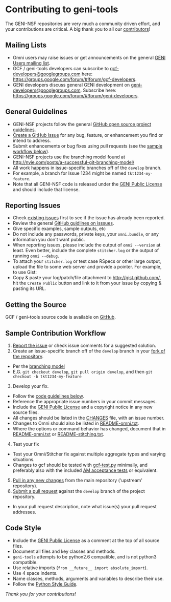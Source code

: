# Contributing to geni-tools

The GENI-NSF repositories are very much a community driven effort, and
your contributions are critical. A big thank you to all our [contributors](CONTRIBUTORS.md)!

## Mailing Lists
 * Omni users may raise issues or get announcements on the general [GENI Users mailing list](https://groups.google.com/forum/#!forum/geni-users).
 * GCF / geni-tools developers can subscribe to gcf-developers@googlegroups.com here: https://groups.google.com/forum/#!forum/gcf-developers.
 * GENI developers discuss general GENI development on geni-developers@googlegroups.com. Subscribe here: https://groups.google.com/forum/#!forum/geni-developers.

## General Guidelines
 - GENI-NSF projects follow the general [GitHub open source project guidelines](https://guides.github.com/activities/contributing-to-open-source/#contributing).
 - [Create a GitHub Issue](#reporting-issues) for any bug, feature, or enhancement you find or intend to address.
 - Submit enhancements or bug fixes using pull requests (see the [sample workflow below](#sample-contribution-workflow)).
 - GENI-NSF projects use the branching model found at
 http://nvie.com/posts/a-successful-git-branching-model/
  - All work happens in issue-specific branches off of the `develop`
  branch.
   - For example, a branch for Issue 1234 might be named `tkt1234-my-feature`.
 - Note that all GENI-NSF code is released under the [GENI Public License](LICENSE.txt) and should include that license.

## Reporting Issues ##
 - Check [existing issues](https://github.com/GENI-NSF/geni-tools/issues) first to see if the issue has already been reported.
 - Review the general [GitHub guidlines on isssues](https://guides.github.com/features/issues/).
 - Give specific examples, sample outputs, etc
 - Do not include any passwords, private keys, your `omni.bundle`, or any information you don't want public.
 - When reporting issues, please include the output of `omni --version` at least. Even better, include the complete `stitcher.log` or the output of running `omni --debug`.
 - To attach your `stitcher.log` or test case RSpecs or other large output, upload the file to some web server and provide a pointer. For example, to use Gist:
  - Copy & paste your log/patch/file attachment to http://gist.github.com/, hit the `Create Public` button and link to it from your issue by copying & pasting its URL.

## Getting the Source
GCF / geni-tools source code is available on [GitHub](https://github.com/GENI-NSF/geni-tools).

## Sample Contribution Workflow ##
 1. [Report the issue](#reporting-issues) or check issue comments for a suggested solution.
 2. Create an issue-specific branch off of the `develop` branch in your [fork of the repository](http://guides.github.com/activities/forking/).
  - Per the [branching model](http://nvie.com/posts/a-successful-git-branching-model/)
  - E.G. `git checkout develop`, `git pull origin develop`, and then `git checkout -b tkt1234-my-feature`
 3. Develop your fix.
  - Follow the [code guidelines below](#code-style).
  - Reference the appropriate issue numbers in your commit messages.
  - Include the [GENI Public License](LICENSE.txt) and a copyright notice in any new source files.
  - All changes should be listed in the [CHANGES](CHANGES) file, with an issue number.
   - Changes to Omni should also be listed in [README-omni.txt](README-omni.txt).
  - Where the options or command behavior has changed, document that in
 [README-omni.txt](README-omni.txt) or [README-stitching.txt](README-stitching.txt).
 4. Test your fix
  - Test your Omni/Stitcher fix against multiple aggregate types and varying situations.
  - Changes to gcf should be tested with [gcf-test.py](src/gcf-test.py) minimally, and
 preferably also with the included [AM acceptance tests](acceptance_tests/AM_API) or equivalent.
 5. [Pull in any new changes](https://help.github.com/articles/syncing-a-fork) from the main repository ('upstream' repository).
 6. [Submit a pull request](https://help.github.com/articles/using-pull-requests/) against the `develop` branch of the project repository.
 - In your pull request description, note what issue(s) your pull request addresses.

## Code Style ##
 - Include the [GENI Public License](LICENSE.txt) as a comment at the top of all source files.
 - Document all files and key classes and methods.
 - `geni-tools` attempts to be python2.6 compatible, and is not python3 compatible.
 - Use relative imports (`from __future__ import absolute_import`).
 - Use 4 space indents.
 - Name classes, methods, arguments and variables to describe their use.
 - Follow the [Python Style Guide](https://www.python.org/dev/peps/pep-0008/).

_Thank you for your contributions!_

